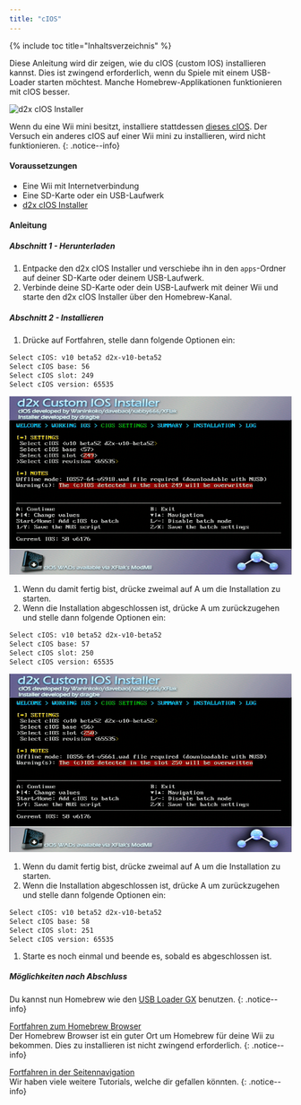 ```yaml
---
title: "cIOS"
---
```


{% include toc title="Inhaltsverzeichnis" %}

Diese Anleitung wird dir zeigen, wie du cIOS (custom IOS) installieren kannst. Dies ist zwingend erforderlich, wenn du Spiele mit einem USB-Loader starten möchtest. Manche Homebrew-Applikationen funktionieren mit cIOS besser.

![d2x cIOS Installer](/images/cIOS.png)

Wenn du eine Wii mini besitzt, installiere stattdessen [dieses cIOS](cios-mini). Der Versuch ein anderes cIOS auf einer Wii mini zu installieren, wird nicht funktionieren.
{: .notice--info}

#### Voraussetzungen

* Eine Wii mit Internetverbindung
* Eine SD-Karte oder ein USB-Laufwerk
* [d2x cIOS Installer](/assets/files/d2x-cIOS-Installer-Wii.zip)

#### Anleitung

##### Abschnitt 1 - Herunterladen

1. Entpacke den d2x cIOS Installer und verschiebe ihn in den `apps`-Ordner auf deiner SD-Karte oder deinem USB-Laufwerk.
1. Verbinde deine SD-Karte oder dein USB-Laufwerk mit deiner Wii und starte den d2x cIOS Installer über den Homebrew-Kanal.

##### Abschnitt 2 - Installieren

1. Drücke auf Fortfahren, stelle dann folgende Optionen ein:
```
Select cIOS: v10 beta52 d2x-v10-beta52
Select cIOS base: 56
Select cIOS slot: 249
Select cIOS version: 65535
```
![Install cIOS 249](/images/Wii/Install249.png)
1. Wenn du damit fertig bist, drücke zweimal auf A um die Installation zu starten.
1. Wenn die Installation abgeschlossen ist, drücke A um zurückzugehen und stelle dann folgende Optionen ein:
```
Select cIOS: v10 beta52 d2x-v10-beta52
Select cIOS base: 57
Select cIOS slot: 250
Select cIOS version: 65535
```
![Install cIOS 250](/images/Wii/Install250.png)
1. Wenn du damit fertig bist, drücke zweimal auf A um die Installation zu starten.
1. Wenn die Installation abgeschlossen ist, drücke A um zurückzugehen und stelle dann folgende Optionen ein:
```
Select cIOS: v10 beta52 d2x-v10-beta52
Select cIOS base: 58
Select cIOS slot: 251
Select cIOS version: 65535
```
1. Starte es noch einmal und beende es, sobald es abgeschlossen ist.

##### Möglichkeiten nach Abschluss

Du kannst nun Homebrew wie den [USB Loader GX](usbloadergx) benutzen.
{: .notice--info}

[Fortfahren zum Homebrew Browser](hbb)<br> Der Homebrew Browser ist ein guter Ort um Homebrew für deine Wii zu bekommen. Dies zu installieren ist nicht zwingend erforderlich.
{: .notice--info}

[Fortfahren in der Seitennavigation](site-navigation)<br> Wir haben viele weitere Tutorials, welche dir gefallen könnten.
{: .notice--info}
